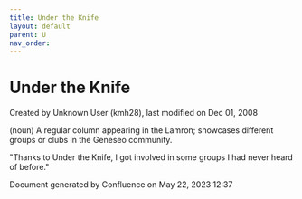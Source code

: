 ```yaml
---
title: Under the Knife
layout: default
parent: U
nav_order:
---
```


# Under the Knife

Created by  Unknown User (kmh28), last modified on Dec 01, 2008

(noun) A regular column appearing in the Lamron; showcases different groups or clubs in the Geneseo community.

&quot;Thanks to Under the Knife, I got involved in some groups I had never heard of before.&quot; 

Document generated by Confluence on May 22, 2023 12:37


